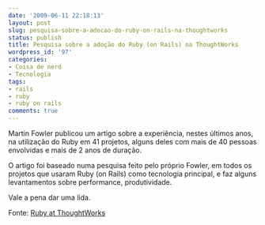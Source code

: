 ```yaml
---
date: '2009-06-11 22:18:13'
layout: post
slug: pesquisa-sobre-a-adocao-do-ruby-on-rails-na-thoughtworks
status: publish
title: Pesquisa sobre a adoção do Ruby (on Rails) na ThoughtWorks
wordpress_id: '97'
categories:
- Coisa de nerd
- Tecnologia
tags:
- rails
- ruby
- ruby on rails
comments: true
---
```


Martin Fowler publicou um artigo sobre a experiência, nestes últimos anos, na utilização do Ruby em 41 projetos, alguns deles com mais de 40 pessoas envolvidas e mais de 2 anos de duração.

O artigo foi baseado numa pesquisa feito pelo próprio Fowler, em todos os projetos que usaram Ruby (on Rails) como tecnologia principal, e faz alguns levantamentos sobre performance, produtividade.

Vale a pena dar uma lida.

Fonte: [Ruby at ThoughtWorks](http://martinfowler.com/articles/rubyAtThoughtWorks.html)
